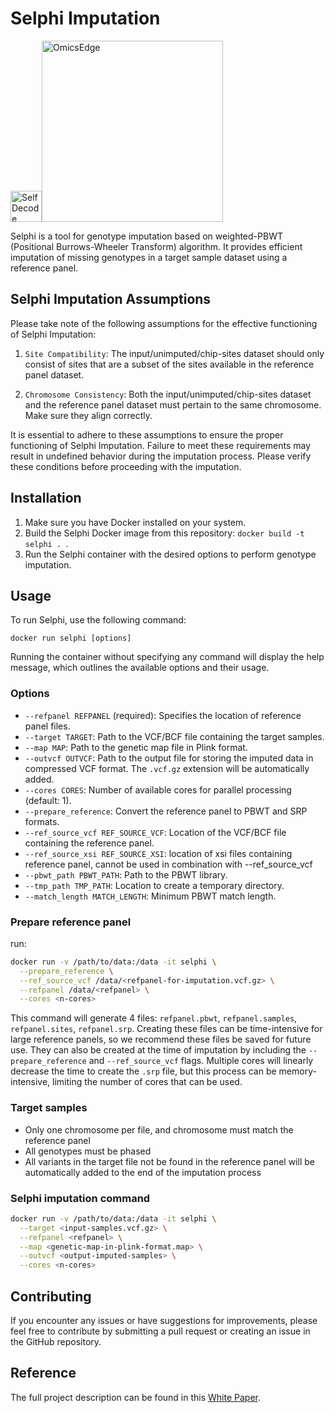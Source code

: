 # Selphi Imputation 

<img src="https://github.com/selfdecode/rd-imputation-selphi/blob/master/icons/SDBlueIcon.svg" alt="SelfDecode" style="width: 50px; height: auto;"><img src="https://github.com/selfdecode/rd-imputation-selphi/blob/master/icons/OmicsEdge-Logo.png" alt="OmicsEdge" style="width: 290px; height: auto;">

Selphi is a tool for genotype imputation based on weighted-PBWT (Positional Burrows-Wheeler Transform) algorithm. It provides efficient imputation of missing genotypes in a target sample dataset using a reference panel.

## Selphi Imputation Assumptions

Please take note of the following assumptions for the effective functioning of Selphi Imputation:

1. `Site Compatibility`: The input/unimputed/chip-sites dataset should only consist of sites that are a subset of the sites available in the reference panel dataset.

2. `Chromosome Consistency`: Both the input/unimputed/chip-sites dataset and the reference panel dataset must pertain to the same chromosome. Make sure they align correctly.

It is essential to adhere to these assumptions to ensure the proper functioning of Selphi Imputation. Failure to meet these requirements may result in undefined behavior during the imputation process. Please verify these conditions before proceeding with the imputation.

## Installation

1. Make sure you have Docker installed on your system.
2. Build the Selphi Docker image from this repository: `docker build -t selphi . `.
3. Run the Selphi container with the desired options to perform genotype imputation.

## Usage

To run Selphi, use the following command:

```
docker run selphi [options]
```

Running the container without specifying any command will display the help message, which outlines the available options and their usage.

### Options

- `--refpanel REFPANEL` (required): Specifies the location of reference panel files.
- `--target TARGET`: Path to the VCF/BCF file containing the target samples.
- `--map MAP`: Path to the genetic map file in Plink format.
- `--outvcf OUTVCF`: Path to the output file for storing the imputed data in compressed VCF format. The `.vcf.gz` extension will be automatically added.
- `--cores CORES`: Number of available cores for parallel processing (default: 1).
- `--prepare_reference`: Convert the reference panel to PBWT and SRP formats.
- `--ref_source_vcf REF_SOURCE_VCF`: Location of the VCF/BCF file containing the reference panel.
- `--ref_source_xsi REF_SOURCE_XSI`: location of xsi files containing reference panel, cannot be used in combination with --ref_source_vcf
- `--pbwt_path PBWT_PATH`: Path to the PBWT library.
- `--tmp_path TMP_PATH`: Location to create a temporary directory.
- `--match_length MATCH_LENGTH`: Minimum PBWT match length.


### Prepare reference panel
run:
```bash
docker run -v /path/to/data:/data -it selphi \
  --prepare_reference \
  --ref_source_vcf /data/<refpanel-for-imputation.vcf.gz> \
  --refpanel /data/<refpanel> \
  --cores <n-cores>
```

This command will generate 4 files: `refpanel.pbwt`, `refpanel.samples`, `refpanel.sites`, `refpanel.srp`. Creating these files can be time-intensive for large reference panels, so we recommend these files be saved for future use. They can also be created at the time of imputation by including the `--prepare_reference` and `--ref_source_vcf` flags.
Multiple cores will linearly decrease the time to create the `.srp` file, but this process can be memory-intensive, limiting the number of cores that can be used.

### Target samples

 - Only one chromosome per file, and chromosome must match the reference panel 
 - All genotypes must be phased
 - All variants in the target file not be found in the reference panel will be automatically added to the end of the imputation process

### Selphi imputation command
```bash
docker run -v /path/to/data:/data -it selphi \
  --target <input-samples.vcf.gz> \
  --refpanel <refpanel> \
  --map <genetic-map-in-plink-format.map> \
  --outvcf <output-imputed-samples> \
  --cores <n-cores>
```

## Contributing

If you encounter any issues or have suggestions for improvements, please feel free to contribute by submitting a pull request or creating an issue in the GitHub repository.

## Reference

The full project description can be found in this [White Paper](https://docs.google.com/document/d/1oEe_JYXBMo3EBToGLrlTOYtDBpPAPAk_UnqGC1WNMiU/edit).
